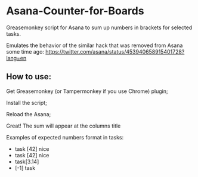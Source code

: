 # Asana-Counter-for-Boards

Greasemonkey script for Asana to sum up numbers in brackets for selected tasks.

Emulates the behavior of the similar hack that was removed from Asana some time ago:
https://twitter.com/asana/status/453940658915401728?lang=en

## How to use:
Get Greasemonkey (or Tampermonkey if you use Chrome)  plugin;

Install the script;

Reload the Asana;

Great! The sum will appear at the columns title


Examples of expected numbers format in tasks:

- task [42] nice
- task [42] nice
- task[3.14]
- [-1] task

